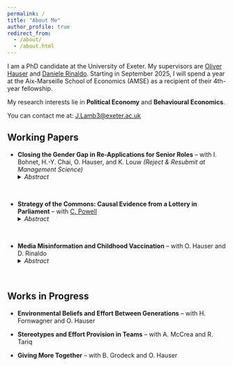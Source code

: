 ```yaml
---
permalink: /
title: "About Me"
author_profile: true
redirect_from: 
  - /about/
  - /about.html
---
```


I am a PhD candidate at the University of Exeter. My supervisors are [Oliver Hauser](https://www.oliverhauser.org/) and [Daniele Rinaldo](https://danielerinaldo.com/). Starting in September 2025, I will spend a year at the Aix-Marseille School of Economics (AMSE) as a recipient of their 4th-year fellowship.

My research interests lie in **Political Economy** and **Behavioural Economics**.

You can contact me at: J.Lamb3@exeter.ac.uk    

## **Working Papers**

- **Closing the Gender Gap in Re-Applications for Senior Roles** – with I. Bohnet, H.-Y. Chai, O. Hauser, and K. Louw _(Reject & Resubmit at Management Science)_  
  <details>
    <summary><em>Abstract</em></summary>
    We study the effects of behaviorally-informed interventions to close the gender gap in re-application rates to senior roles. We randomized 1,386 female and male applicants (“finalists”) who were recently rejected in the final assessment round for a senior role into three conditions: Control, Confidence, and Confidence+Commitment, providing finalists with confidence-boosting information and—for female finalists—indicating the organization’s commitment to increasing gender diversity. Both treatments closed the gender gap in re-application rates. However, the treatments differed in how they achieve this: in the Confidence+Commitment condition, women significantly increased their application rates by nearly 30% (10.9 percentage points), while in the Confidence condition, the gender gap closed because men’s re-application rates were lower. Our results inform future research on interventions to reduce gender gaps and offer a practical solution for organizations aiming to achieve gender parity in leadership.
  </details>
<br>


- **Strategy of the Commons: Causal Evidence from a Lottery in Parliament** – with [C. Powell](https://sites.google.com/view/connor-powell/home)
  <details>
    <summary><em>Abstract</em></summary>
    How do politicians secure top government positions? We exploit a natural experiment in the UK House of Commons, where politicians enter a lottery to win the opportunity to introduce legislation of their choosing. First, we verify that winning this lottery improves career outcomes, leading to a 65% increase in ministerial appointments five years after treatment. Next, we introduce a model of political capital that yields predictions about the legislation proposed by politicians. To verify predictions from our model, we use Natural Language Processing techniques to analyse the content of the bills presented by ballot winners. We provide evidence that politicians who strategically use this opportunity to push party objectives see a larger boost to their careers.
  </details>
<br>



- **Media Misinformation and Childhood Vaccination** – with O. Hauser and D. Rinaldo  
  <details>
    <summary><em>Abstract</em></summary>
    In 1998, The Lancet published an article that erroneously linked the Measles, Mumps, and Rubella (MMR) vaccine to autism. A media scare questioning the safety of the MMR vaccine followed. To analyze the effects of exposure to different reporting during this scare, we exploit exogenous variation in newspaper readership caused by the boycott of The Sun (England’s most widely read newspaper) in Liverpool. Using difference-in-differences and synthetic methods, we find that MMR vaccination rates fell 20% less in Liverpool compared to similar health authorities after the media scare. To analyze the reporting of newspapers around the time of the scare, we train word-embedding models on a corpus of newspaper articles. When compared to the most widely read newspaper in Liverpool after the boycott, The Sun’s reporting was more likely to drive fears about the vaccine, even when fraud surrounding the original Lancet paper became a major news story. In line with the natural language processing analysis, the differences in vaccination rates are largest for cohorts of children due to be vaccinated just after major events in the MMR scandal. 
  </details>
<br>




## **Works in Progress**  

- **Environmental Beliefs and Effort Between Generations** – with H. Fornwagner and O. Hauser  

- **Stereotypes and Effort Provision in Teams** – with A. McCrea and R. Tariq  

- **Giving More Together** – with B. Grodeck and O. Hauser